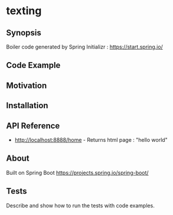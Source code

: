 # texting


## Synopsis

Boiler code generated by Spring Initializr : <https://start.spring.io/>

## Code Example


## Motivation


## Installation



## API Reference
* <http://localhost:8888/home> - Returns html page : "hello world"

## About
Built on Spring Boot <https://projects.spring.io/spring-boot/>

## Tests

Describe and show how to run the tests with code examples.


